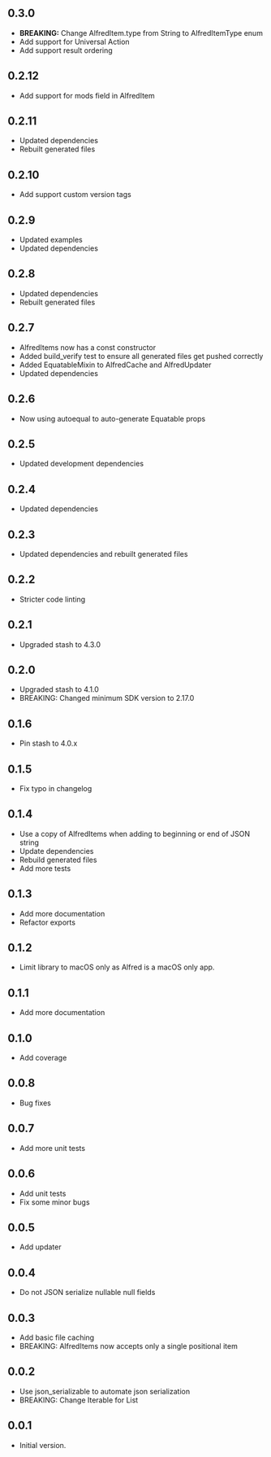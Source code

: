 ## 0.3.0
- **BREAKING:** Change AlfredItem.type from String to AlfredItemType enum
- Add support for Universal Action
- Add support result ordering

## 0.2.12
- Add support for mods field in AlfredItem

## 0.2.11
- Updated dependencies
- Rebuilt generated files

## 0.2.10
- Add support custom version tags

## 0.2.9
- Updated examples
- Updated dependencies

## 0.2.8
- Updated dependencies
- Rebuilt generated files

## 0.2.7
- AlfredItems now has a const constructor
- Added build_verify test to ensure all generated files get pushed correctly
- Added EquatableMixin to AlfredCache and AlfredUpdater
- Updated dependencies

## 0.2.6

- Now using autoequal to auto-generate Equatable props

## 0.2.5

- Updated development dependencies

## 0.2.4

- Updated dependencies

## 0.2.3

- Updated dependencies and rebuilt generated files

## 0.2.2

- Stricter code linting

## 0.2.1

- Upgraded stash to 4.3.0

## 0.2.0

- Upgraded stash to 4.1.0
- BREAKING: Changed minimum SDK version to 2.17.0

## 0.1.6

- Pin stash to 4.0.x

## 0.1.5

- Fix typo in changelog

## 0.1.4

- Use a copy of AlfredItems when adding to beginning or end of JSON string
- Update dependencies
- Rebuild generated files
- Add more tests

## 0.1.3

- Add more documentation
- Refactor exports

## 0.1.2

- Limit library to macOS only as Alfred is a macOS only app.

## 0.1.1

- Add more documentation

## 0.1.0

- Add coverage

## 0.0.8

- Bug fixes

## 0.0.7

- Add more unit tests

## 0.0.6

- Add unit tests
- Fix some minor bugs

## 0.0.5

- Add updater

## 0.0.4

- Do not JSON serialize nullable null fields

## 0.0.3

- Add basic file caching
- BREAKING: AlfredItems now accepts only a single positional item

## 0.0.2

- Use json_serializable to automate json serialization
- BREAKING: Change Iterable<AlfredItem> for List<AlfredItem>

## 0.0.1

- Initial version.
